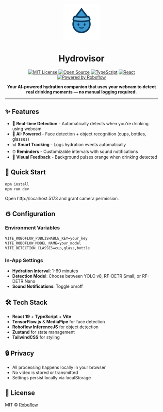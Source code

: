 <div align="center">
  <img src="src/assets/logo.png" alt="Hydrovisor Logo" width="120" height="120">
  
  # Hydrovisor
  
  [![MIT License](https://img.shields.io/badge/License-MIT-blue.svg)](https://opensource.org/licenses/MIT)
  [![Open Source](https://img.shields.io/badge/Open%20Source-%E2%9D%A4-green)](https://github.com/roboflow/hydrovisor)
  [![TypeScript](https://img.shields.io/badge/TypeScript-5.0-blue)](https://www.typescriptlang.org/)
  [![React](https://img.shields.io/badge/React-18-61dafb)](https://reactjs.org/)
  [![Powered by Roboflow](https://img.shields.io/badge/Powered%20by-Roboflow-7c3aed)](https://roboflow.com)
  
  **Your AI-powered hydration companion that uses your webcam to detect real drinking moments — no manual logging required.**
</div>

---

## ✨ Features

- 🎥 **Real-time Detection** - Automatically detects when you're drinking using webcam
- 🤖 **AI-Powered** - Face detection + object recognition (cups, bottles, glasses)
- 📊 **Smart Tracking** - Logs hydration events automatically
- ⏰ **Reminders** - Customizable intervals with sound notifications
- 🎨 **Visual Feedback** - Background pulses orange when drinking detected

## 🚀 Quick Start

```bash
npm install
npm run dev
```

Open http://localhost:5173 and grant camera permission.

## ⚙️ Configuration

### Environment Variables
```env
VITE_ROBOFLOW_PUBLISHABLE_KEY=your_key
VITE_ROBOFLOW_MODEL_NAME=your_model
VITE_DETECTION_CLASSES=cup,glass,bottle
```

### In-App Settings
- **Hydration Interval**: 1-60 minutes
- **Detection Model**: Choose between YOLO v8, RF-DETR Small, or RF-DETR Nano
- **Sound Notifications**: Toggle on/off

## 🛠️ Tech Stack

- **React 19** + **TypeScript** + **Vite**
- **TensorFlow.js** & **MediaPipe** for face detection
- **Roboflow InferenceJS** for object detection
- **Zustand** for state management
- **TailwindCSS** for styling

## 🔒 Privacy

- All processing happens locally in your browser
- No video is stored or transmitted
- Settings persist locally via localStorage

## 📝 License

MIT © [Roboflow](https://roboflow.com)